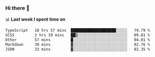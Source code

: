 ### Hi there 👋

<!--
**DBvc/DBvc** is a ✨ _special_ ✨ repository because its `README.md` (this file) appears on your GitHub profile.

Here are some ideas to get you started:

- 🔭 I’m currently working on ...
- 🌱 I’m currently learning ...
- 👯 I’m looking to collaborate on ...
- 🤔 I’m looking for help with ...
- 💬 Ask me about ...
- 📫 How to reach me: ...
- 😄 Pronouns: ...
- ⚡ Fun fact: ...
-->

📊 **Last week I spent time on**
<!--START_SECTION:waka-->

```txt
TypeScript   18 hrs 57 mins  ████████████████████░░░░░   79.79 %
SCSS         2 hrs 19 mins   ██▒░░░░░░░░░░░░░░░░░░░░░░   09.81 %
Other        57 mins         █░░░░░░░░░░░░░░░░░░░░░░░░   04.01 %
Markdown     39 mins         ▓░░░░░░░░░░░░░░░░░░░░░░░░   02.76 %
JSON         33 mins         ▓░░░░░░░░░░░░░░░░░░░░░░░░   02.35 %
```

<!--END_SECTION:waka-->

